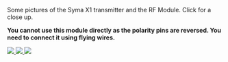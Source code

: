 Some pictures of the Syma X1 transmitter and the RF Module. Click for a close up.

**You cannot use this module directly as the polarity pins are reversed. You need to connect it using flying wires.**

<a href='http://rc-ppm-2-spi.googlecode.com/svn/wiki/images/syma-x1/syma-x1-1.jpg'>
<img src='http://rc-ppm-2-spi.googlecode.com/svn/wiki/images/syma-x1/syma-x1-1_sml.jpg' border='0'>

<a href='http://rc-ppm-2-spi.googlecode.com/svn/wiki/images/syma-x1/syma-x1-2.jpg'>
<img src='http://rc-ppm-2-spi.googlecode.com/svn/wiki/images/syma-x1/syma-x1-2_sml.jpg' border='0'>

<a href='http://rc-ppm-2-spi.googlecode.com/svn/wiki/images/syma-x1/syma-x1-3.jpg'>
<img src='http://rc-ppm-2-spi.googlecode.com/svn/wiki/images/syma-x1/syma-x1-3_sml.jpg' border='0'>